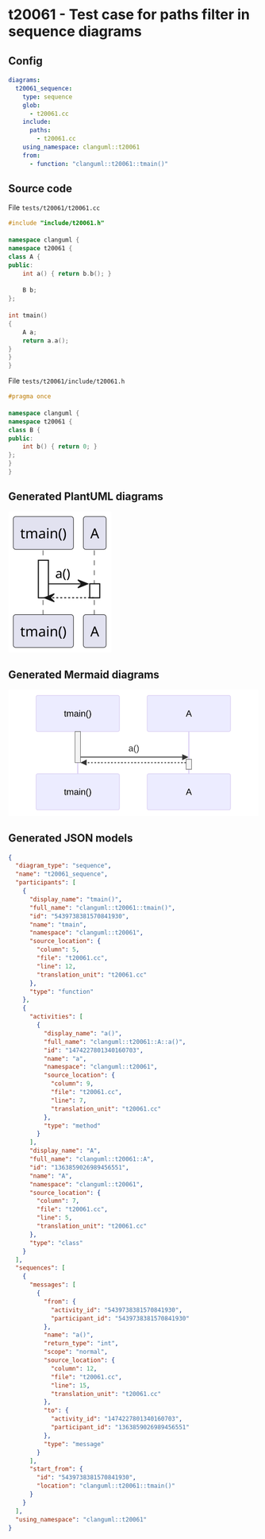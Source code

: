 # t20061 - Test case for paths filter in sequence diagrams
## Config
```yaml
diagrams:
  t20061_sequence:
    type: sequence
    glob:
      - t20061.cc
    include:
      paths:
        - t20061.cc
    using_namespace: clanguml::t20061
    from:
      - function: "clanguml::t20061::tmain()"
```
## Source code
File `tests/t20061/t20061.cc`
```cpp
#include "include/t20061.h"

namespace clanguml {
namespace t20061 {
class A {
public:
    int a() { return b.b(); }

    B b;
};

int tmain()
{
    A a;
    return a.a();
}
}
}
```
File `tests/t20061/include/t20061.h`
```cpp
#pragma once

namespace clanguml {
namespace t20061 {
class B {
public:
    int b() { return 0; }
};
}
}
```
## Generated PlantUML diagrams
![t20061_sequence](./t20061_sequence.svg "Test case for paths filter in sequence diagrams")
## Generated Mermaid diagrams
![t20061_sequence](./t20061_sequence_mermaid.svg "Test case for paths filter in sequence diagrams")
## Generated JSON models
```json
{
  "diagram_type": "sequence",
  "name": "t20061_sequence",
  "participants": [
    {
      "display_name": "tmain()",
      "full_name": "clanguml::t20061::tmain()",
      "id": "5439738381570841930",
      "name": "tmain",
      "namespace": "clanguml::t20061",
      "source_location": {
        "column": 5,
        "file": "t20061.cc",
        "line": 12,
        "translation_unit": "t20061.cc"
      },
      "type": "function"
    },
    {
      "activities": [
        {
          "display_name": "a()",
          "full_name": "clanguml::t20061::A::a()",
          "id": "1474227801340160703",
          "name": "a",
          "namespace": "clanguml::t20061",
          "source_location": {
            "column": 9,
            "file": "t20061.cc",
            "line": 7,
            "translation_unit": "t20061.cc"
          },
          "type": "method"
        }
      ],
      "display_name": "A",
      "full_name": "clanguml::t20061::A",
      "id": "1363859026989456551",
      "name": "A",
      "namespace": "clanguml::t20061",
      "source_location": {
        "column": 7,
        "file": "t20061.cc",
        "line": 5,
        "translation_unit": "t20061.cc"
      },
      "type": "class"
    }
  ],
  "sequences": [
    {
      "messages": [
        {
          "from": {
            "activity_id": "5439738381570841930",
            "participant_id": "5439738381570841930"
          },
          "name": "a()",
          "return_type": "int",
          "scope": "normal",
          "source_location": {
            "column": 12,
            "file": "t20061.cc",
            "line": 15,
            "translation_unit": "t20061.cc"
          },
          "to": {
            "activity_id": "1474227801340160703",
            "participant_id": "1363859026989456551"
          },
          "type": "message"
        }
      ],
      "start_from": {
        "id": "5439738381570841930",
        "location": "clanguml::t20061::tmain()"
      }
    }
  ],
  "using_namespace": "clanguml::t20061"
}
```
